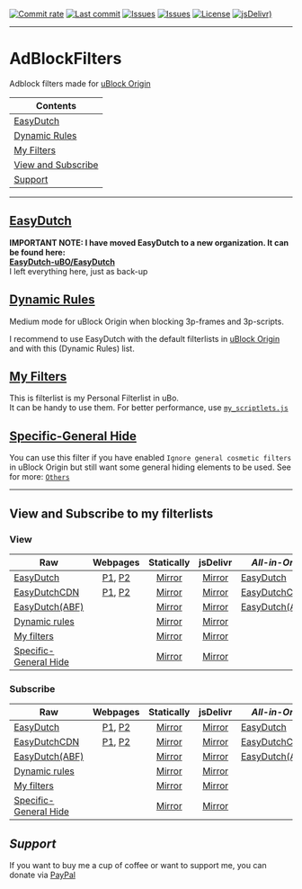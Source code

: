 [![Commit rate](https://img.shields.io/github/commit-activity/y/Nomes77/AdBlockFilters?label=Commits&color=succes)](https://github.com/Nomes77/AdBlockFilters/commits/)
[![Last commit](https://img.shields.io/github/last-commit/Nomes77/AdBlockFilters?label=Last%20commit&color=informational)](https://github.com/Nomes77/AdBlockFilters/commits/main)
[![Issues](https://img.shields.io/github/issues/Nomes77/AdBlockFilters?label=Issues&color=red)](https://github.com/Nomes77/AdBlockFilters/issues)
[![Issues](https://img.shields.io/github/issues-closed/Nomes77/AdBlockFilters?color=green&label=Issues)](https://github.com/Nomes77/AdBlockFilters/issues?q=is%3Aissue+is%3Aclosed)
[![License](https://img.shields.io/badge/License-GPLv3-blue.svg?label=License&color=lightgrey)](https://github.com/Nomes77/AdBlockFilters/blob/main/LICENSE)
[![jsDelivr)](https://data.jsdelivr.com/v1/package/gh/Nomes77/AdBlockFilters/badge)](https://www.jsdelivr.com/package/gh/Nomes77/AdBlockFilters) <br>

***
# AdBlockFilters
Adblock filters made for [uBlock Origin](https://github.com/uBlockOrigin/uAssets)

| Contents |
| --- |
| [EasyDutch](#easydutch) |
| [Dynamic Rules](#dynamic-rules) |
| [My Filters](#my-filters) |
| [View and Subscribe](#view-and-subscribe-to-my-filterlists) |
| [Support](#support) |
-----
## [EasyDutch](https://github.com/EasyDutch-uBO/EasyDutch/)
**IMPORTANT NOTE: I have moved EasyDutch to a new organization. It can be found here: <br>
[EasyDutch-uBO/EasyDutch](https://github.com/EasyDutch-uBO/EasyDutch/)** <br>
I left everything here, just as back-up

## [Dynamic Rules](https://github.com/Nomes77/AdBlockFilters/blob/main/dynamic%20rules)
Medium mode for uBlock Origin when blocking 3p-frames and 3p-scripts.

I recommend to use EasyDutch with the default filterlists in [uBlock Origin](https://github.com/uBlockOrigin/uAssets) and with this (Dynamic Rules) list.

## [My Filters](https://github.com/Nomes77/AdBlockFilters/blob/main/my%20filters)
This is filterlist is my Personal Filterlist in uBo. <br>
It can be handy to use them.
For better performance, use [`my_scriptlets.js`](https://github.com/Nomes77/AdBlockFilters/blob/main/Others/my_scriptlets.js)

## [Specific-General Hide](https://github.com/Nomes77/AdBlockFilters/blob/main/Others/Specific-General%20Hide)
You can use this filter if you have enabled `Ignore general cosmetic filters` in uBlock Origin but still want some general hiding elements to be used.
See for more: [`Others`](https://github.com/Nomes77/AdBlockFilters/tree/main/Others)

***
## View and Subscribe to my filterlists
### View
| Raw | Webpages | Statically | jsDelivr | _**All-in-One**_ | Webpages | Statically | jsDelivr |
| ---------- | :------: | :------: | :------: | -------- | :------: | :------: | :--------: |
| [EasyDutch](https://raw.githubusercontent.com/EasyDutch-uBO/EasyDutch/gh-pages/EasyDutch.txt) | [P1](https://easydutch-ubo.github.io/EasyDutch/EasyDutch.txt), [P2](https://easydutch.pages.dev/EasyDutch.txt) | [Mirror](https://cdn.statically.io/gh/EasyDutch-uBO/EasyDutch/gh-pages/EasyDutch.txt) | [Mirror](https://cdn.jsdelivr.net/gh/EasyDutch-uBO/EasyDutch@gh-pages/EasyDutch.txt) | [EasyDutch](https://raw.githubusercontent.com/EasyDutch-uBO/EasyDutch/gh-pages/EasyDutch.all.txt) | [P1](https://easydutch-ubo.github.io/EasyDutch/EasyDutch.all.txt), [P2](https://easydutch.pages.dev/EasyDutch.all.txt) | [Mirror](https://cdn.statically.io/gh/EasyDutch-uBO/EasyDutch/gh-pages/EasyDutch.all.txt) | [Mirror](https://cdn.jsdelivr.net/gh/EasyDutch-uBO/EasyDutch@gh-pages/EasyDutch.all.txt) |
| [EasyDutchCDN](https://raw.githubusercontent.com/EasyDutch-uBO/EasyDutchCDN/main/EasyDutch.txt) | [P1](https://easydutch-ubo.github.io/EasyDutchCDN/EasyDutch.txt), [P2](https://easydutchcdn.pages.dev/EasyDutch.txt) | [Mirror](https://cdn.statically.io/gh/EasyDutch-uBO/EasyDutchCDN/main/EasyDutch.txt) | [Mirror](https://cdn.jsdelivr.net/gh/EasyDutch-uBO/EasyDutchCDN@main/EasyDutch.txt) | [EasyDutchCDN](https://raw.githubusercontent.com/EasyDutch-uBO/EasyDutchCDN/main/EasyDutch.all.txt) | [P1](https://easydutch-ubo.github.io/EasyDutchCDN/EasyDutch.all.txt), [P2](https://easydutchcdn.pages.dev/EasyDutch.all.txt) | [Mirror](https://cdn.statically.io/gh/EasyDutch-uBO/EasyDutchCDN/main/EasyDutch.all.txt) | [Mirror](https://cdn.jsdelivr.net/gh/EasyDutch-uBO/EasyDutchCDN@main/EasyDutch.all.txt) |
| [EasyDutch(ABF)](https://raw.githubusercontent.com/Nomes77/AdBlockFilters/main/EasyDutch.txt) | | [Mirror]( https://cdn.statically.io/gh/Nomes77/AdBlockFilters/main/EasyDutch.txt) | [Mirror](https://cdn.jsdelivr.net/gh/Nomes77/AdBlockFilters@main/EasyDutch.txt) | [EasyDutch(ABF)](https://raw.githubusercontent.com/Nomes77/AdBlockFilters/main/EasyDutch.all.txt) | | [Mirror](https://cdn.statically.io/gh/Nomes77/AdBlockFilters/main/EasyDutch.all.txt) | [Mirror](https://cdn.jsdelivr.net/gh/Nomes77/AdBlockFilters@main/EasyDutch.all.txt) |
| [Dynamic rules](https://raw.githubusercontent.com/Nomes77/AdBlockfilters/main/dynamic%20rules) | | [Mirror](https://cdn.statically.io/gh/Nomes77/AdBlockfilters/main/dynamic%20rules) | [Mirror](https://cdn.jsdelivr.net/gh/Nomes77/AdBlockfilters@main/dynamic%20rules) | | | | | |
| [My filters](https://raw.githubusercontent.com/Nomes77/AdBlockfilters/main/my%20filters) | | [Mirror](https://cdn.statically.io/gh/Nomes77/AdBlockfilters/main/my%20filters) | [Mirror](https://cdn.jsdelivr.net/gh/Nomes77/AdBlockfilters@main/my%20filters) | | | | | |
| [Specific-General Hide](https://raw.githubusercontent.com/Nomes77/AdBlockfilters/main/Others/Specific-General%20Hide.txt) | | [Mirror](https://cdn.statically.io/gh/Nomes77/AdBlockfilters/main/Others/Specific-General%20Hide.txt) | [Mirror](https://cdn.jsdelivr.net/gh/Nomes77/AdBlockfilters@main/Others/Specific-General%20Hide.txt) | | | | | |
### Subscribe
| Raw | Webpages | Statically | jsDelivr | _**All-in-One**_ | Webpages | Statically | jsDelivr |
| ---------- | :------: | :------: | :------: | -------- | :------: | :------: | :--------: |
| [EasyDutch](https://subscribe.adblockplus.org/?location=https://raw.githubusercontent.com/EasyDutch-uBO/EasyDutch/gh-pages/EasyDutch.txt&title=EasyDutch) | [P1](https://subscribe.adblockplus.org/?location=https://easydutch-ubo.github.io/EasyDutch/EasyDutch.txt&title=EasyDutch), [P2](https://subscribe.adblockplus.org/?location=https://easydutch.pages.dev/EasyDutch.txt&title=EasyDutch) | [Mirror](https://subscribe.adblockplus.org/?location=https://cdn.statically.io/gh/EasyDutch-uBO/EasyDutch/gh-pages/EasyDutch.txt&title=EasyDutch) | [Mirror](https://subscribe.adblockplus.org/?location=https://cdn.jsdelivr.net/gh/EasyDutch-uBO/EasyDutch@gh-pages/EasyDutch.txt&title=EasyDutch) | [EasyDutch](https://subscribe.adblockplus.org/?location=https://raw.githubusercontent.com/EasyDutch-uBO/EasyDutch/gh-pages/EasyDutch.all.txt&title=EasyDutch) | [P1](https://subscribe.adblockplus.org/?location=https://easydutch-ubo.github.io/EasyDutch/EasyDutch.all.txt&title=EasyDutch), [P2](https://subscribe.adblockplus.org/?location=https://easydutch.pages.dev/EasyDutch.all.txt&title=EasyDutch) | [Mirror](https://subscribe.adblockplus.org/?location=https://cdn.statically.io/gh/EasyDutch-uBO/EasyDutch/gh-pages/EasyDutch.all.txt&title=EasyDutch) | [Mirror](https://subscribe.adblockplus.org/?location=https://cdn.jsdelivr.net/gh/EasyDutch-uBO/EasyDutch@gh-pages/EasyDutch.all.txt&title=EasyDutch) |
| [EasyDutchCDN](https://subscribe.adblockplus.org/?location=https://raw.githubusercontent.com/EasyDutch-uBO/EasyDutchCDN/main/EasyDutch.txt&title=EasyDutch) | [P1](https://subscribe.adblockplus.org/?location=https://easydutch-ubo.github.io/EasyDutchCDN/EasyDutch.txt&title=EasyDutch), [P2](https://subscribe.adblockplus.org/?location=https://easydutchcdn.pages.dev/EasyDutch.txt&title=EasyDutch) | [Mirror](https://subscribe.adblockplus.org/?location=https://cdn.statically.io/gh/EasyDutch-uBO/EasyDutchCDN/main/EasyDutch.txt&title=EasyDutch) | [Mirror](https://subscribe.adblockplus.org/?location=https://cdn.jsdelivr.net/gh/EasyDutch-uBO/EasyDutchCDN@main/EasyDutch.txt&title=EasyDutch) | [EasyDutchCDN](https://subscribe.adblockplus.org/?location=https://raw.githubusercontent.com/EasyDutch-uBO/EasyDutchCDN/main/EasyDutch.all.txt&title=EasyDutch) | [P1](https://subscribe.adblockplus.org/?location=https://easydutch-ubo.github.io/EasyDutchCDN/EasyDutch.all.txt&title=EasyDutch), [P2](https://subscribe.adblockplus.org/?location=https://easydutchcdn.pages.dev/EasyDutch.all.txt&title=EasyDutch) | [Mirror](https://subscribe.adblockplus.org/?location=https://cdn.statically.io/gh/EasyDutch-uBO/EasyDutchCDN/main/EasyDutch.all.txt&title=EasyDutch) | [Mirror](https://subscribe.adblockplus.org/?location=https://cdn.jsdelivr.net/gh/EasyDutch-uBO/EasyDutchCDN@main/EasyDutch.all.txt&title=EasyDutch) |
| [EasyDutch(ABF)](https://subscribe.adblockplus.org/?location=https://raw.githubusercontent.com/Nomes77/AdBlockFilters/main/EasyDutch.txt&title=EasyDutch) | | [Mirror]( https://subscribe.adblockplus.org/?location=https://cdn.statically.io/gh/Nomes77/AdBlockFilters/main/EasyDutch.txt&title=EasyDutch) | [Mirror](https://subscribe.adblockplus.org/?location=https://cdn.jsdelivr.net/gh/Nomes77/AdBlockFilters@main/EasyDutch.txt&title=EasyDutch) | [EasyDutch(ABF)](https://subscribe.adblockplus.org/?location=https://raw.githubusercontent.com/Nomes77/AdBlockFilters/main/EasyDutch.all.txt&title=EasyDutch) | | [Mirror]( https://subscribe.adblockplus.org/?location=https://cdn.statically.io/gh/Nomes77/AdBlockFilters/main/EasyDutch.all.txt&title=EasyDutch) | [Mirror](https://subscribe.adblockplus.org/?location=https://cdn.jsdelivr.net/gh/Nomes77/AdBlockFilters@main/EasyDutch.all.txt&title=EasyDutch) |
| [Dynamic rules](https://subscribe.adblockplus.org/?location=https://raw.githubusercontent.com/Nomes77/AdBlockfilters/main/dynamic%20rules&title=Dynamic%20rules%20for%20uBlock%20Origin%27s%20medium%20mode) | | [Mirror](https://subscribe.adblockplus.org/?location=https://cdn.statically.io/gh/Nomes77/AdBlockfilters/main/dynamic%20rules&title=Dynamic%20rules%20for%20uBlock%20Origin%27s%20medium%20mode) | [Mirror](https://subscribe.adblockplus.org/?location=https://cdn.jsdelivr.net/gh/Nomes77/AdBlockfilters@main/dynamic%20rules&title=Dynamic%20rules%20for%20uBlock%20Origin%27s%20medium%20mode) | | | | |
| [My filters](https://subscribe.adblockplus.org/?location=https://raw.githubusercontent.com/Nomes77/AdBlockfilters/main/my%20filters&title=My%20filters%20list%20uBo) | | [Mirror](https://subscribe.adblockplus.org/?location=https://cdn.statically.io/gh/Nomes77/AdBlockfilters/main/my%20filters&title=My%20filters%20list%20uBo) | [Mirror](https://subscribe.adblockplus.org/?location=https://cdn.jsdelivr.net/gh/Nomes77/AdBlockfilters@main/my%20filters&title=My%20filters%20list%20uBo) | | | | |
| [Specific-General Hide](https://subscribe.adblockplus.org/?location=https://raw.githubusercontent.com/Nomes77/AdBlockfilters/main/Others/Specific-General%20Hide.txt&title=Specific-General%20Hide) | | [Mirror](https://subscribe.adblockplus.org/?location=https://cdn.statically.io/gh/Nomes77/AdBlockfilters/main/Others/Specific-General%20Hide.txt&title=Specific-General%20Hide) | [Mirror](https://subscribe.adblockplus.org/?location=https://cdn.jsdelivr.net/gh/Nomes77/AdBlockfilters@main/Others/Specific-General%20Hide.txt&title=Specific-General%20Hide) | | | | |

## *Support*
If you want to buy me a cup of coffee or want to support me, you can donate via [PayPal](https://www.paypal.com/donate/?hosted_button_id=NRARDMBBMV3LC)
